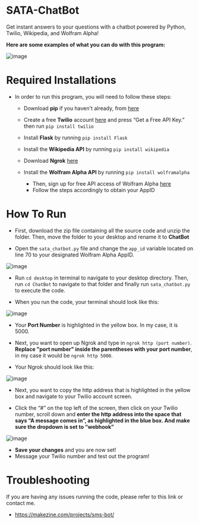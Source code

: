 # SATA-ChatBot
Get instant answers to your questions with a chatbot powered by Python, Twilio, Wikipedia, and Wolfram Alpha!

**Here are some examples of what you can do with this program:**

![image](https://user-images.githubusercontent.com/43652410/96488902-b4f82180-120c-11eb-8f27-435245e95452.png)


# Required Installations

- In order to run this program, you will need to follow these steps:

    - Download **pip** if you haven't already, from [here](https://pip.pypa.io/en/stable/installing/)
    - Create a free **Twilio** account [here](https://www.twilio.com/) and press “Get a Free API Key.”
      then run `pip install twilio`
    - Install **Flask** by running `pip install Flask`
    - Install the **Wikipedia API** by running `pip install wikipedia`
    - Download **Ngrok** [here](https://ngrok.com/)
    - Install the **Wolfram Alpha API** by running `pip install wolframalpha`
    
        - Then, sign up for free API access of Wolfram Alpha [here](https://products.wolframalpha.com/api/)
        - Follow the steps accordingly to obtain your AppID
    
# How To Run

   - First, download the zip file containing all the source code and unzip the folder. Then, move the folder to your desktop and rename it to **ChatBot**
   
   - Open the `sata_chatbot.py` file and change the `app_id` variable located on line 70 to your designated Wolfram Alpha AppID.
   
![image](https://user-images.githubusercontent.com/43652410/96471993-f3d2ab00-11fd-11eb-8f5c-2cb4bdfcdbf3.png)
   
   - Run `cd desktop` in terminal to navigate to your desktop directory. Then, run `cd ChatBot` to navigate to that folder and finally run `sata_chatbot.py` to execute the code.
   
   - When you run the code, your terminal should look like this:
   
   ![image](https://user-images.githubusercontent.com/43652410/96471648-8e7eba00-11fd-11eb-9354-438390e63b05.png)
   
   - Your **Port Number** is highlighted in the yellow box. In my case, it is 5000.
   
   - Next, you want to open up Ngrok and type in `ngrok http (port number)`. **Replace "port number" inside the parentheses with your port number**, in my case it would be `ngrok http 5000`. 
   
   - Your Ngrok should look like this: 
   
   ![image](https://user-images.githubusercontent.com/43652410/96400827-cb1bc880-119f-11eb-8de4-2270c92b17ae.png)
   
   - Next, you want to copy the http address that is highlighted in the yellow box and navigate to your Twilio account screen. 
   
   - Click the “#” on the top left of the screen, then click on your Twilio number, scroll down and **enter the http address into the space that says “A message comes in”, as highlighted in the blue box. And make sure the dropdown is set to “webhook”** 
   
   
   ![image](https://user-images.githubusercontent.com/43652410/96400932-146c1800-11a0-11eb-97ee-5f6d23959d9e.png)
            

   - **Save your changes** and you are now set!
   - Message your Twilio number and test out the program!


# Troubleshooting

If you are having any issues running the code, please refer to this link or contact me. 
    
   - https://makezine.com/projects/sms-bot/
